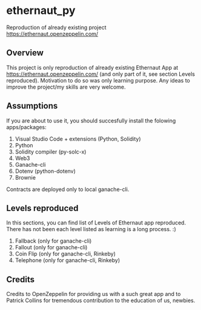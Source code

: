 # ethernaut_py

Reproduction of already existing project https://ethernaut.openzeppelin.com/

## Overview

This project is only reproduction of already existing Ethernaut App at https://ethernaut.openzeppelin.com/ (and only part of it, see section Levels reproduced). Motivation to do so was only learning purpose. Any ideas to improve the project/my skills are very welcome.

## Assumptions

If you are about to use it, you should succesfully install the folowing apps/packages:

1. Visual Studio Code + extensions (Python, Solidity)
2. Python
3. Solidity compiler (py-solc-x)
4. Web3
5. Ganache-cli
6. Dotenv (python-dotenv)
7. Brownie

Contracts are deployed only to local ganache-cli.

## Levels reproduced

In this sections, you can find list of Levels of Ethernaut app reproduced. There has not been each level listed as learning is a long process. :)

1. Fallback (only for ganache-cli)
2. Fallout (only for ganache-cli)
3. Coin Flip (only for ganache-cli, Rinkeby)
4. Telephone (only for ganache-cli, Rinkeby)

## Credits

Credits to OpenZeppelin for providing us with a such great app and to Patrick Collins for tremendous contribution to the education of us, newbies.
